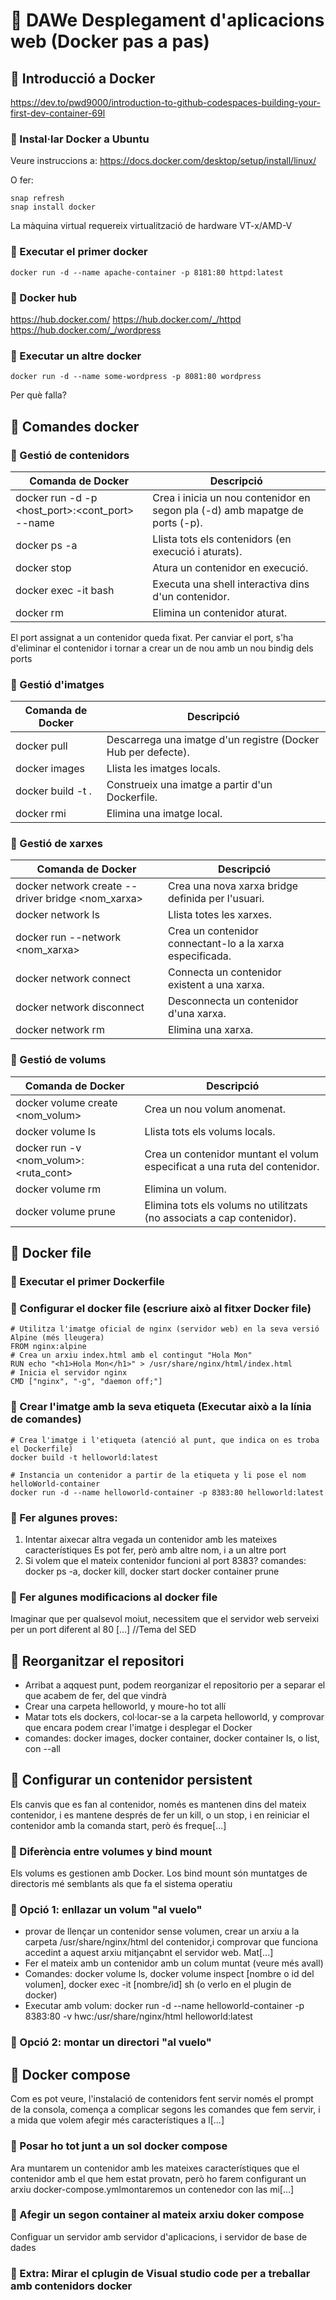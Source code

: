 # 🚀 DAWe Desplegament d'aplicacions web (Docker pas a pas)
## 🌟 Introducció a Docker
https://dev.to/pwd9000/introduction-to-github-codespaces-building-your-first-dev-container-69l

### 🔹 Instal·lar Docker a Ubuntu
Veure instruccions a:  https://docs.docker.com/desktop/setup/install/linux/

O fer:

```
snap refresh
snap install docker
```

La màquina virtual requereix virtualització de hardware VT-x/AMD-V

### 🔹 Executar el primer docker
`docker run -d --name apache-container -p 8181:80 httpd:latest`

### 🔹 Docker hub
https://hub.docker.com/
https://hub.docker.com/_/httpd
https://hub.docker.com/_/wordpress

### 🔹 Executar un altre docker
`docker run -d --name some-wordpress -p 8081:80 wordpress`

Per què falla?

## 🌟 Comandes docker

### 🔹 Gestió de contenidors
|Comanda de Docker                                             |Descripció                                                                  |
|--------------------------------------------------------------|----------------------------------------------------------------------------|
|docker run -d -p <host_port>:<cont_port> --name <nom> <imatge>|Crea i inicia un nou contenidor en segon pla (-d) amb mapatge de ports (-p).|
|docker ps -a                                                  |Llista tots els contenidors (en execució i aturats).                        |
|docker stop <contenidor>                                      |Atura un contenidor en execució.                                            |
|docker exec -it <contenidor> bash                             |Executa una shell interactiva dins d'un contenidor.                         |
|docker rm <contenidor>                                        |Elimina un contenidor aturat.                                               |

El port assignat a un contenidor queda fixat.  Per canviar el port, s'ha d'eliminar el contenidor i tornar a crear un de nou amb un nou bindig dels ports

### 🔹 Gestió d'imatges
|Comanda de Docker                                             |Descripció                                                                  |
|--------------------------------------------------------------|----------------------------------------------------------------------------|
|docker pull <imatge>                                          |Descarrega una imatge d'un registre (Docker Hub per defecte).               |
|docker images                                                 |Llista les imatges locals.                                                  |
|docker build -t <nom> .                                       |Construeix una imatge a partir d'un Dockerfile.                             |
|docker rmi <imatge>                                           |Elimina una imatge local.                                                   |


### 🔹 Gestió de xarxes
|Comanda de Docker                                             |Descripció                                                                  |
|--------------------------------------------------------------|----------------------------------------------------------------------------|
|docker network create --driver bridge <nom_xarxa>             |Crea una nova xarxa bridge definida per l'usuari.                           |
|docker network ls                                             |Llista totes les xarxes.                                                    |
|docker run --network <nom_xarxa> <imatge>                     |Crea un contenidor connectant-lo a la xarxa especificada.                   |
|docker network connect <xarxa> <contenidor>                   |Connecta un contenidor existent a una xarxa.                                |
|docker network disconnect <xarxa> <contenidor>                |Desconnecta un contenidor d'una xarxa.                                      |
|docker network rm <xarxa>                                     |Elimina una xarxa.                                                          |

### 🔹 Gestió de volums
|Comanda de Docker                                             |Descripció                                                                  |
|--------------------------------------------------------------|----------------------------------------------------------------------------|
|docker volume create <nom_volum>                              |Crea un nou volum anomenat.                                                 |
|docker volume ls                                              |Llista tots els volums locals.                                              |
|docker run -v <nom_volum>:<ruta_cont> <imatge>                |Crea un contenidor muntant el volum especificat a una ruta del contenidor.  |
|docker volume rm <volum>                                      |Elimina un volum.                                                           |
|docker volume prune                                           |Elimina tots els volums no utilitzats (no associats a cap contenidor).      |

## 🌟 Docker file

### 🔹 Executar el primer **Dockerfile**

### 🔹 Configurar el docker file (escriure això al fitxer Docker file)

```
# Utilitza l'imatge oficial de nginx (servidor web) en la seva versió Alpine (més lleugera)
FROM nginx:alpine
# Crea un arxiu index.html amb el contingut "Hola Mon"
RUN echo "<h1>Hola Mon</h1>" > /usr/share/nginx/html/index.html
# Inicia el servidor nginx
CMD ["nginx", "-g", "daemon off;"]
```

### 🔹 Crear l'imatge amb la seva etiqueta (Executar això a la línia de comandes)

```
# Crea l'imatge i l'etiqueta (atenció al punt, que indica on es troba el Dockerfile)
docker build -t helloworld:latest

# Instancia un contenidor a partir de la etiqueta y li pose el nom helloWorld-container
docker run -d --name helloworld-container -p 8383:80 helloworld:latest
```

### 🔹 Fer algunes proves:
1. Intentar aixecar altra vegada un contenidor amb les mateixes característiques
   Es pot fer, però amb altre nom, i a un altre port
2. Si volem que el mateix contenidor funcioni al port 8383?
   comandes: docker ps -a, docker kill, docker start docker container prune

### 🔹 Fer algunes modificacions al docker file
Imaginar que per qualsevol moiut, necessitem que el servidor web serveixi per un port diferent al 80
[...] //Tema del SED 

## 🌟 Reorganitzar el repositori
   - Arribat a aqquest punt, podem reorganizar el repositorio per a separar el que acabem de fer, del que vindrà
   - Crear una carpeta helloworld, y moure-ho tot allí
   - Matar tots els dockers, col·locar-se a la carpeta helloworld, y comprovar que encara podem crear l'imatge i desplegar el Docker
   - comandes: docker images, docker container, docker container ls, o list, con --all

## 🌟 Configurar un contenidor persistent
Els canvis que es fan al contenidor, només es mantenen dins del mateix contenidor, i es mantene després de fer un kill, o un stop, i en reiniciar el contenidor amb la comanda start, però és freque[...]

### 🔹 Diferència entre volumes y bind mount
Els volums es gestionen amb Docker.
Los bind mount són muntatges de directoris mé semblants als que fa el sistema operatiu

### 🔹 Opció 1: enllazar un volum "al vuelo"
   - provar de llençar un contenidor sense volumen, crear un arxiu a la carpeta /usr/share/nginx/html del contenidor,i comprovar que funciona accedint a aquest arxiu mitjançabnt el servidor web. Mat[...]
   - Fer el mateix amb un contenidor amb un colum muntat (veure més avall)
   - Comandes: docker volume ls, docker volume inspect [nombre o id del volumen], docker exec -it [nombre/id] sh (o verlo en el plugin de docker)
   - Executar amb volum: docker run -d --name helloworld-container -p 8383:80 -v hwc:/usr/share/nginx/html helloworld:latest
### 🔹 Opció 2: montar un directori "al vuelo"

## 🌟 **Docker compose**
Com es pot veure, l'instalació de contenidors fent servir només el prompt de la consola, comença a complicar segons les comandes que fem servir, i a mida que volem afegir més característiques a l[...]

### 🔹 Posar ho tot junt a un sol docker compose
Ara  muntarem un contenidor amb les mateixes característiques que el contenidor amb el que hem estat provatn, però ho farem configurant un arxiu docker-compose.ymlmontaremos un contenedor con las mi[...]

### 🔹 Afegir un segon container al mateix arxiu doker compose
Configuar un servidor amb servidor d'aplicacions, i servidor de base de dades

### 🔹 Extra: Mirar el cplugin de Visual studio code per a treballar amb contenidors docker

